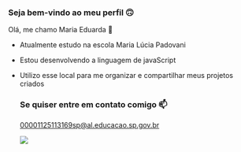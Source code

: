 ### Seja bem-vindo ao meu perfil 🙃

Olá, me chamo Maria Eduarda 💖

- Atualmente estudo na escola Maria Lúcia Padovani
- Estou desenvolvendo a linguagem de javaScript
- Utilizo esse local para me organizar e compartilhar meus projetos criados

  ### Se quiser entre em contato comigo 📫

  00001125113169sp@al.educacao.sp.gov.br




   ![](https://tenor.com/pt-BR/view/teletubbies-tutu-teletubbies-dance-dipsy-teletubbies-gif-24458743)
